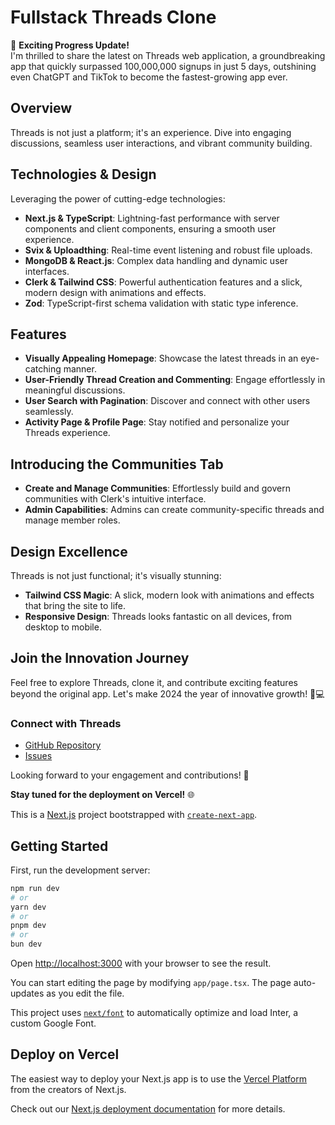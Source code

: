 # Fullstack Threads Clone 

🚀 **Exciting Progress Update!**  
I'm thrilled to share the latest on Threads web application, a groundbreaking app that quickly surpassed 100,000,000 signups in just 5 days, outshining even ChatGPT and TikTok to become the fastest-growing app ever.

## Overview

Threads is not just a platform; it's an experience. Dive into engaging discussions, seamless user interactions, and vibrant community building.

## Technologies & Design

Leveraging the power of cutting-edge technologies:
- **Next.js & TypeScript**: Lightning-fast performance with server components and client components, ensuring a smooth user experience.
- **Svix & Uploadthing**: Real-time event listening and robust file uploads.
- **MongoDB & React.js**: Complex data handling and dynamic user interfaces.
- **Clerk & Tailwind CSS**: Powerful authentication features and a slick, modern design with animations and effects.
- **Zod**: TypeScript-first schema validation with static type inference.

## Features

- **Visually Appealing Homepage**: Showcase the latest threads in an eye-catching manner.
- **User-Friendly Thread Creation and Commenting**: Engage effortlessly in meaningful discussions.
- **User Search with Pagination**: Discover and connect with other users seamlessly.
- **Activity Page & Profile Page**: Stay notified and personalize your Threads experience.

## Introducing the Communities Tab

- **Create and Manage Communities**: Effortlessly build and govern communities with Clerk's intuitive interface.
- **Admin Capabilities**: Admins can create community-specific threads and manage member roles.

## Design Excellence

Threads is not just functional; it's visually stunning:
- **Tailwind CSS Magic**: A slick, modern look with animations and effects that bring the site to life.
- **Responsive Design**: Threads looks fantastic on all devices, from desktop to mobile.

## Join the Innovation Journey

Feel free to explore Threads, clone it, and contribute exciting features beyond the original app. Let's make 2024 the year of innovative growth! 🌟💻

### Connect with Threads

- [GitHub Repository](https://github.com/Agadafrancis/threads)
- [Issues](https://github.com/Agadafrancis/threads/issues)

Looking forward to your engagement and contributions! 🚀

**Stay tuned for the deployment on Vercel!** 🌐




This is a [Next.js](https://nextjs.org/) project bootstrapped with [`create-next-app`](https://github.com/vercel/next.js/tree/canary/packages/create-next-app).

## Getting Started

First, run the development server:

```bash
npm run dev
# or
yarn dev
# or
pnpm dev
# or
bun dev
```

Open [http://localhost:3000](http://localhost:3000) with your browser to see the result.

You can start editing the page by modifying `app/page.tsx`. The page auto-updates as you edit the file.

This project uses [`next/font`](https://nextjs.org/docs/basic-features/font-optimization) to automatically optimize and load Inter, a custom Google Font.


## Deploy on Vercel

The easiest way to deploy your Next.js app is to use the [Vercel Platform](https://vercel.com/new?utm_medium=default-template&filter=next.js&utm_source=create-next-app&utm_campaign=create-next-app-readme) from the creators of Next.js.

Check out our [Next.js deployment documentation](https://nextjs.org/docs/deployment) for more details.
